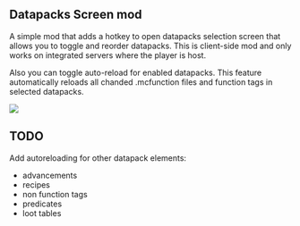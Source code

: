 ## Datapacks Screen mod
A simple mod that adds a hotkey to open datapacks selection screen that allows you to toggle and reorder datapacks. This is client-side mod and only works on integrated servers where the player is host.

Also you can toggle auto-reload for enabled datapacks. This feature automatically reloads all chanded .mcfunction files and function tags in selected datapacks.

![](https://i.imgur.com/6DmsX7O.png)

## TODO
Add autoreloading for other datapack elements:
- advancements
- recipes
- non function tags
- predicates
- loot tables
